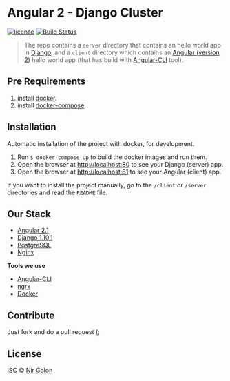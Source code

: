 # Angular 2 - Django Cluster

[![license][license-image]][license-url] [![Build Status][travis-image]][travis-url]

> The repo contains a `server` directory that contains an hello world app in [Django](https://www.djangoproject.com/), and a `client` directory which contains an [Angular (version 2)](https://angular.io/) hello world app (that has build with [Angular-CLI](https://github.com/angular/angular-cli) tool).

## Pre Requirements

1. install [docker](https://www.docker.com/).
2. install [docker-compose](https://docs.docker.com/compose/install/).

## Installation

Automatic installation of the project with docker, for development.

1. Run `$ docker-compose up` to build the docker images and run them.
3. Open the browser at [http://localhost:80](http://localhost:80) to see your Django (server) app.
3. Open the browser at [http://localhost:81](http://localhost:81) to see your Angular (client) app.

If you want to install the project manually, go to the `/client` or `/server` directories and read the `README` file.

## Our Stack

* [Angular 2.1](https://angular.io/)
* [Django 1.10.1](https://www.djangoproject.com/)
* [PostgreSQL](http://www.postgresql.org/)
* [Nginx](https://www.nginx.com/resources/wiki/)

**Tools we use**

* [Angular-CLI](https://cli.angular.io/)
* [ngrx](https://github.com/ngrx)
* [Docker](https://www.docker.com/)

## Contribute

Just fork and do a pull request (;

## License

ISC © [Nir Galon](http://www.nirgn.com)

[license-image]: https://img.shields.io/badge/license-ISC-blue.svg
[license-url]: https://github.com/nirgn975/Angular2-Django-cluster/blob/master/LICENSE
[travis-image]: https://travis-ci.org/nirgn975/Angular2-Django-cluster.svg?branch=master
[travis-url]: https://travis-ci.org/nirgn975/Angular2-Django-cluster
